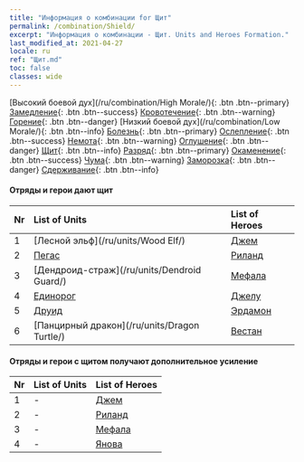 ```yaml
---
title: "Информация о комбинации for Щит"
permalink: /combination/Shield/
excerpt: "Информация о комбинации - Щит. Units and Heroes Formation."
last_modified_at: 2021-04-27
locale: ru
ref: "Щит.md"
toc: false
classes: wide
---
```


  [Высокий боевой дух](/ru/combination/High Morale/){: .btn .btn--primary} [Замедление](/ru/combination/Slow/){: .btn .btn--success} [Кровотечение](/ru/combination/Bleeding/){: .btn .btn--warning} [Горение](/ru/combination/Burning/){: .btn .btn--danger} [Низкий боевой дух](/ru/combination/Low Morale/){: .btn .btn--info} [Болезнь](/ru/combination/Disease/){: .btn .btn--primary} [Ослепление](/ru/combination/Blind/){: .btn .btn--success} [Немота](/ru/combination/Silence/){: .btn .btn--warning} [Оглушение](/ru/combination/Stun/){: .btn .btn--danger} [Щит](/ru/combination/Shield/){: .btn .btn--info} [Разряд](/ru/combination/Static/){: .btn .btn--primary} [Окаменение](/ru/combination/Petrify/){: .btn .btn--success} [Чума](/ru/combination/Plague/){: .btn .btn--warning} [Заморозка](/ru/combination/Freeze/){: .btn .btn--danger} [Сдерживание](/ru/combination/Deterrence/){: .btn .btn--info} 


#### Отряды и герои дают щит

  | Nr |  List of Units  | List of Heroes | 
  |:---|:----------------|:---------------| 
  | 1 | [Лесной эльф](/ru/units/Wood Elf/) | [Джем](/ru/heroes/Gem/) |
  | 2 | [Пегас](/ru/units/Pegasus/) | [Риланд](/ru/heroes/Ryland/) |
  | 3 | [Дендроид-страж](/ru/units/Dendroid Guard/) | [Мефала](/ru/heroes/Mephala/) |
  | 4 | [Единорог](/ru/units/Unicorn/) | [Джелу](/ru/heroes/Gelu/) |
  | 5 | [Друид](/ru/units/Druid/) | [Эрдамон](/ru/heroes/Erdamon/) |
  | 6 | [Панцирный дракон](/ru/units/Dragon Turtle/) | [Вестан](/ru/heroes/Wystan/) |


#### Отряды и герои с щитом получают дополнительное усиление

  | Nr |  List of Units  | List of Heroes | 
  |:---|:----------------|:---------------| 
  | 1 | - | [Джем](/ru/heroes/Gem/) |
  | 2 | - | [Риланд](/ru/heroes/Ryland/) |
  | 3 | - | [Мефала](/ru/heroes/Mephala/) |
  | 4 | - | [Янова](/ru/heroes/Jenova/) |
